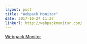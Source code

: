 ```yaml
---
layout: post
title: "Webpack Monitor"
date: 2017-10-27 11:27
linkurl: http://webpackmonitor.com/
---
```


[Webpack Monitor](http://webpackmonitor.com/)

> 